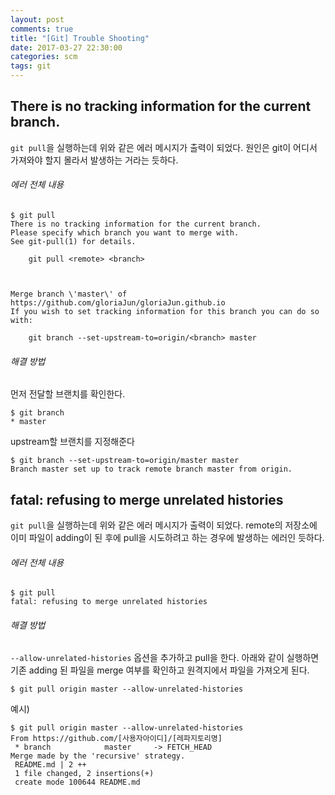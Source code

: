 ```yaml
---
layout: post
comments: true
title: "[Git] Trouble Shooting"
date: 2017-03-27 22:30:00
categories: scm
tags: git
---
```


## There is no tracking information for the current branch.
`git pull`을 실행하는데 위와 같은 에러 메시지가 출력이 되었다.
원인은 git이 어디서 가져와야 할지 몰라서 발생하는 거라는 듯하다.

###### 에러 전체 내용
  ```
  $ git pull
  There is no tracking information for the current branch.
  Please specify which branch you want to merge with.
  See git-pull(1) for details.

      git pull <remote> <branch>



  Merge branch \'master\' of https://github.com/gloriaJun/gloriaJun.github.io
  If you wish to set tracking information for this branch you can do so with:

      git branch --set-upstream-to=origin/<branch> master
  ```

###### 해결 방법
먼저 전달할 브랜치를 확인한다.
```
$ git branch
* master
```

upstream할 브랜치를 지정해준다
```
$ git branch --set-upstream-to=origin/master master
Branch master set up to track remote branch master from origin.
```

## fatal: refusing to merge unrelated histories
`git pull`을 실행하는데 위와 같은 에러 메시지가 출력이 되었다.
remote의 저장소에 이미 파일이  adding이 된 후에 pull을 시도하려고 하는 경우에 발생하는 에러인 듯하다.

###### 에러 전체 내용
  ```
$ git pull
fatal: refusing to merge unrelated histories
  ```

###### 해결 방법
`--allow-unrelated-histories` 옵션을 추가하고 pull을 한다.
아래와 같이 실행하면 기존 adding 된 파일을 merge 여부를 확인하고 원격지에서 파일을 가져오게 된다.
```
$ git pull origin master --allow-unrelated-histories
```

예시)
```
$ git pull origin master --allow-unrelated-histories
From https://github.com/[사용자아이디]/[레파지토리명]
 * branch            master     -> FETCH_HEAD
Merge made by the 'recursive' strategy.
 README.md | 2 ++
 1 file changed, 2 insertions(+)
 create mode 100644 README.md
```

